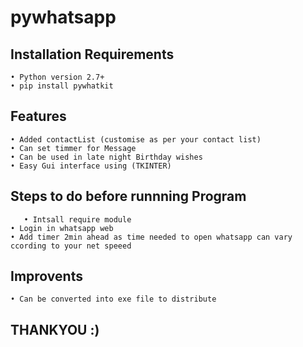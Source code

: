 # pywhatsapp

## Installation Requirements
	• Python version 2.7+
	• pip install pywhatkit
  
## Features
 	• Added contactList (customise as per your contact list)
 	• Can set timmer for Message
 	• Can be used in late night Birthday wishes
 	• Easy Gui interface using (TKINTER)
  
## Steps to do before runnning Program
       • Intsall require module
 	• Login in whatsapp web
 	• Add timer 2min ahead as time needed to open whatsapp can vary ccording to your net speeed
 
 ## Improvents
 	• Can be converted into exe file to distribute
 
 ## THANKYOU :)
